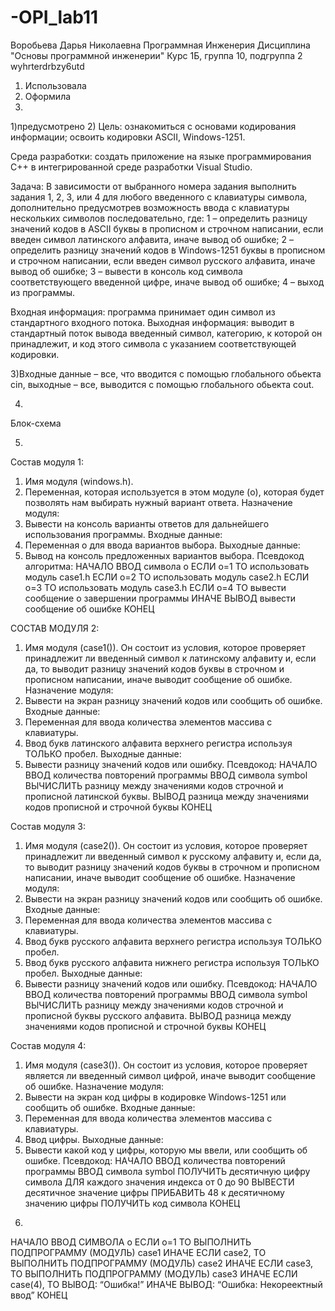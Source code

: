 # -OPI_lab11
Воробьева
Дарья
Николаевна
Программная Инженерия
Дисциплина "Основы программной инженерии"
Курс 1Б, группа 10, подгруппа 2
wyhrterdrbzy6utd
1.	Использовала
2.	Оформила
3.	
1)предусмотрено
2) Цель: ознакомиться с основами кодирования информации; освоить кодировки ASCII, Windows-1251. 

Среда разработки: создать приложение на языке программирования С++ в интегрированной среде разработки Visual Studio. 

Задача: В зависимости от выбранного номера задания выполнить задания 1, 2, 3, или 4 для любого введенного с клавиатуры символа, дополнительно предусмотрев возможность ввода с клавиатуры нескольких символов последовательно, где:
1 – определить разницу значений кодов в ASCII буквы в прописном и строчном написании, если введен символ латинского алфавита, иначе вывод об ошибке;
2 – определить разницу значений кодов в Windows-1251 буквы в прописном и строчном написании, если введен символ русского алфавита, иначе вывод об ошибке;
3 – вывести в консоль код символа соответствующего введенной цифре, иначе вывод об ошибке;
4 – выход из программы.

Входная информация: программа принимает один символ из стандартного входного потока. 
Выходная информация: выводит в стандартный поток вывода введенный символ, категорию, к которой он принадлежит, и код этого символа с указанием соответствующей кодировки.

3)Входные данные – все, что вводится с помощью глобального обьекта cin, выходные – все, выводится с помощью глобального обьекта  cout.

4)

Блок-схема

 
   


5)
Состав модуля 1:
1. Имя модуля (windows.h).
2. Переменная, которая используется в этом модуле (o), которая будет позволять нам выбирать нужный вариант ответа.
Назначение модуля:
1. Вывести на консоль варианты ответов для дальнейшего использования программы.
Входные данные:
1. Переменная o для ввода вариантов выбора.
Выходные данные:
1.	Вывод на консоль предложенных вариантов выбора.
Псевдокод алгоритма:
НАЧАЛО
     ВВОД символа o
ЕСЛИ o=1 ТО использовать модуль case1.h
      ЕСЛИ o=2 ТО использовать модуль case2.h
      ЕСЛИ o=3 ТО использовать модуль case3.h
ЕСЛИ о=4 ТО вывести сообщение о завершении программы
      ИНАЧЕ ВЫВОД вывести сообщение об ошибке
КОНЕЦ

СОСТАВ МОДУЛЯ 2:
1. Имя модуля (case1()). Он состоит из условия, которое проверяет принадлежит ли введенный символ к латинскому алфавиту и, если да, то выводит разницу значений кодов буквы в строчном и прописном написании, иначе выводит сообщение об ошибке.
Назначение модуля:
1. Вывести на экран разницу значений кодов или сообщить об ошибке.
Входные данные:
1. Переменная для ввода количества элементов массива с клавиатуры.
2. Ввод букв латинского алфавита верхнего регистра используя ТОЛЬКО пробел.
Выходные данные:
1.	Вывести разницу значений кодов или ошибку.
Псевдокод:
НАЧАЛО
ВВОД количества повторений программы
ВВОД символа symbol
ВЫЧИСЛИТЬ разницу между значениями кодов строчной и прописной латинской буквы.
ВЫВОД разница между значениями кодов прописной и строчной буквы
КОНЕЦ

Состав модуля 3:
1. Имя модуля (case2()). Он состоит из условия, которое проверяет принадлежит ли введенный символ к русскому алфавиту и, если да, то выводит разницу значений кодов буквы в строчном и прописном написании, иначе выводит сообщение об ошибке.
Назначение модуля:
1. Вывести на экран разницу значений кодов или сообщить об ошибке.
Входные данные:
1. Переменная для ввода количества элементов массива с клавиатуры.
2. Ввод букв русского алфавита верхнего регистра используя ТОЛЬКО пробел.
3. Ввод букв русского алфавита нижнего регистра используя ТОЛЬКО пробел.
Выходные данные:
1. Вывести разницу значений кодов или ошибку.
Псевдокод:
НАЧАЛО
ВВОД количества повторений программы
ВВОД символа symbol
ВЫЧИСЛИТЬ разницу между значениями кодов строчной и прописной буквы русского алфавита.
ВЫВОД разница между значениями кодов прописной и строчной буквы
КОНЕЦ

Состав модуля 4:
1. Имя модуля (case3()). Он состоит из условия, которое проверяет является ли введенный символ цифрой, иначе выводит сообщение об ошибке.
Назначение модуля:
1. Вывести на экран код цифры в кодировке Windows-1251 или сообщить об ошибке.
Входные данные:
1. Переменная для ввода количества элементов массива с клавиатуры.
2. Ввод цифры.
Выходные данные:
1. Вывести какой код у цифры, которую мы ввели, или сообщить об ошибке.
Псевдокод:
НАЧАЛО 
ВВОД количества повторений программы
ВВОД символа symbol
ПОЛУЧИТЬ десятичную цифру символа
ДЛЯ каждого значения индекса от 0 до 90
ВЫВЕСТИ десятичное значение цифры
ПРИБАВИТЬ 48 к десятичному значению цифры
ПОЛУЧИТЬ код символа
КОНЕЦ


















6)







НАЧАЛО
	ВВОД СИМВОЛА o
ЕСЛИ o=1 ТО 
     ВЫПОЛНИТЬ ПОДПРОГРАММУ (МОДУЛЬ) case1
ИНАЧЕ 
            ЕСЛИ case2, ТО
                       ВЫПОЛНИТЬ ПОДПРОГРАММУ (МОДУЛЬ) case2
              ИНАЧЕ
                           ЕСЛИ case3, ТО
                                      ВЫПОЛНИТЬ ПОДПРОГРАММУ (МОДУЛЬ) case3
                            ИНАЧЕ 
                                       ЕСЛИ case(4), ТО
                                                ВЫВОД: “Ошибка!”
                                        ИНАЧЕ 
                                                 ВЫВОД: “Ошибка: Некореектный ввод”
КОНЕЦ

